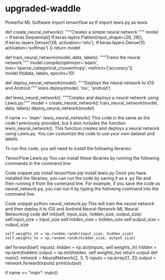 # upgraded-waddle
Powerful ML Software
import tensorflow as tf import lewis.py as lewis

def create_neural_network(): """Creates a simple neural network.""" model = tf.keras.Sequential([ tf.keras.layers.Flatten(input_shape=(28, 28)), tf.keras.layers.Dense(128, activation='relu'), tf.keras.layers.Dense(10, activation='softmax') ]) return model

def train_neural_network(model, data, labels): """Trains the neural network.""" model.compile(optimizer='adam', loss='sparse_categorical_crossentropy', metrics=['accuracy']) model.fit(data, labels, epochs=10)

def deploy_neural_network(model): """Deploys the neural network to iOS and Android.""" lewis.deploy(model, 'ios', 'android')

def lewis_neural_network(): """Creates and deploys a neural network using Lewis.py.""" model = create_neural_network() train_neural_network(model, data, labels) deploy_neural_network(model)

if name == 'main': lewis_neural_network() This code is the same as the code I previously provided, but it also includes the function lewis_neural_network(). This function creates and deploys a neural network using Lewis.py. You can customize the code to use your own dataset and labels.

To run this code, you will need to install the following libraries:

TensorFlow Lewis.py You can install these libraries by running the following commands in the command line:

Code snippet pip install tensorflow pip install lewis.py Once you have installed the libraries, you can run the code by saving it as a .py file and then running it from the command line. For example, if you save the code as neural_network.py, you can run it by typing the following command into the command line:

Code snippet python neural_network.py This will train the neural network and then deploy it to iOS and Android.Neural-Network-ML Neural Networking code def init(self, input_size, hidden_size, output_size): self.input_size = input_size self.hidden_size = hidden_size self.output_size = output_size

    self.weights_ih = np.random.randn(input_size, hidden_size)
    self.weights_ho = np.random.randn(hidden_size, output_size)

def forward(self, inputs):
    hidden = np.dot(inputs, self.weights_ih)
    hidden = np.tanh(hidden)
    output = np.dot(hidden, self.weights_ho)
    return output
def main(): network = NeuralNetwork(2, 3, 1) inputs = np.array([1, 2]) output = network.forward(inputs) print(output)

if name == "main": main()
